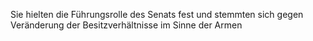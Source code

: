 Sie hielten die Führungsrolle des Senats fest und stemmten sich gegen Veränderung der Besitzverhältnisse im Sinne der Armen